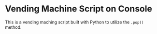 # Vending Machine Script on Console

This is a vending maching script built with Python to utilize the ``` .pop() ``` method. 
